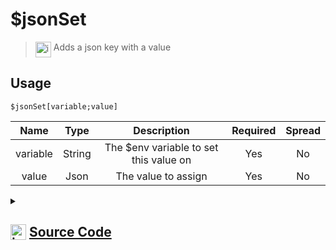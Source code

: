 # $jsonSet
> <img align="top" src="https://upload.wikimedia.org/wikipedia/commons/thumb/e/e4/Infobox_info_icon.svg/160px-Infobox_info_icon.svg.png?20150409153300" alt="image" width="25" height="auto"> Adds a json key with a value
## Usage
```
$jsonSet[variable;value]
```
| Name | Type | Description | Required | Spread
| :---: | :---: | :---: | :---: | :---: |
variable | String | The $env variable to set this value on | Yes | No
value | Json | The value to assign | Yes | No
<details>
<summary>
    
## <img align="top" src="https://cdn4.iconfinder.com/data/icons/iconsimple-logotypes/512/github-512.png" alt="image" width="25" height="auto">  [Source Code](https://github.com/tryforge/ForgeScript-V2/blob/main/src/native/jsonSet.ts)
    
</summary>
    
```ts
import { ArgType, NativeFunction, Return } from "../structures"

export default new NativeFunction({
    name: "$jsonSet",
    version: "1.2.0",
    description: "Adds a json key with a value",
    unwrap: true,
    brackets: true,
    args: [
        {
            name: "variable",
            description: "The $env variable to set this value on",
            rest: false,
            required: true,
            type: ArgType.String
        },
        {
            name: "value",
            description: "The value to assign",
            type: ArgType.Json,
            rest: false,
            required: true
        }
    ],
    execute(ctx, [ key, value ]) {
        ctx.setEnvironmentKey(key, value)
        return Return.success()
    },
})
```
    
</details>